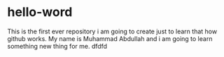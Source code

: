 # hello-word
This is the first ever repository i am going to create just to learn that how github works.
My name is Muhammad Abdullah and i am going to learn something new thing for me.
dfdfd
